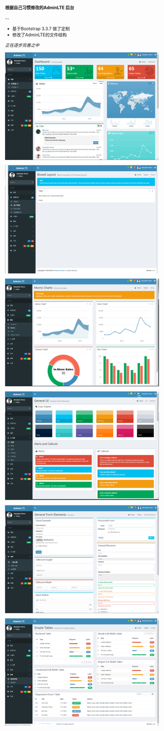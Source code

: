 #### 根据自己习惯修改的AdminLTE 后台
--
- 基于Bootstrap 3.3.7 做了定制
- 修改了AdminLTE的文件结构  


*正在逐步完善之中*

![面板1](https://github.com/cdhy/AdminLTE_HY/raw/master/images/dashboard1.png)
 
![布局-boxed](https://github.com/cdhy/AdminLTE_HY/raw/master/images/layout_boxed.png)
 
![图表-morris](https://github.com/cdhy/AdminLTE_HY/raw/master/images/charts_morris.png) 
 
![UI_一般元素](https://github.com/cdhy/AdminLTE_HY/raw/master/images/ui_general.png)

![表单_一般](https://github.com/cdhy/AdminLTE_HY/raw/master/images/form_general.png)

![表格_简单类型](https://github.com/cdhy/AdminLTE_HY/raw/master/images/table_simple.png)  


    



 








